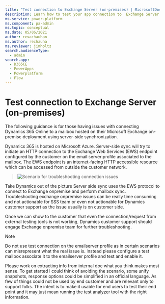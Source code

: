 ```yaml
---
title: "Test connection to Exchange Server (on-premises) | MicrosoftDocs"
description: Learn how to test your app connection to  Exchange Server (on-premises)
ms.service: power-platform
ms.component: pa-admin
ms.topic: conceptual
ms.date: 05/06/2021
author: revachauhan
ms.author: rechauha
ms.reviewer: jimholtz
search.audienceType: 
  - admin
search.app:
  - D365CE
  - PowerApps
  - Powerplatform
  - Flow
---
```

# Test connection to Exchange Server (on-premises)

The following guidance is for those having issues with connecting Dynamics 365 Online to a mailbox hosted on their Microsoft Exchange on-premise deployment using server-side synchronization.

Dynamics 365 is hosted on Microsoft Azure. Server-side sync will try to initiate an HTTP connection to the Exchange Web Services (EWS) endpoint configured by the customer on the email server profile associated to the mailbox. The EWS endpoint is an internet-facing HTTP accessible resource which can be accessed from outside the customer network.

> ![Scenario for troubleshooting connection issues](media/get-customer-insights720.png "Scenario for troubleshooting connection issues")

Take Dynamics out of the picture
Server side sync uses the EWS protocol to connect to Exchange onpremise and perform mailbox sync. Troubleshooting exchange onpremise issues can be really time consuming and not actionable for SSS team or even not actionable for Dynamics customer support as the issue usually is on customer side.

Once we can show to the customer that even the connection/request from external testing tools is not working, Dynamics customer support should engage Exchange onpremise team for further troubleshooting.



> [!NOTE]
> Do not use test connection on the emailserver profile as in certain scenarios can misrepresent what the real issue is. Instead please configure a test mailbox associate it to the emailserver profile and test and enable it.


Please work on extracting info from internal doc what you think makes most sense. To get started  I could think of avoiding the scenario, some unify snapshots, response options could be simplified in an official language. As few of things could not be used by end customer and are relevant only to support folks. The intent is to make it usable for end users to test their end point and it may just mean running the test analyzer tool with the right information. 